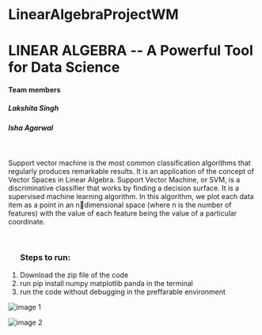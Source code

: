# LinearAlgebraProjectWM
<h1>LINEAR ALGEBRA -- A Powerful Tool for Data Science</h1>
<bt>
  <h4>Team members</h4>
<h5>Lakshita Singh</h5>
<h5>Isha Agarwal</h5>
<br>
<p>
Support vector machine is the most common classification algorithms that regularly produces remarkable results. It is an application of the concept of Vector Spaces in Linear Algebra. Support Vector Machine, or SVM, is a discriminative classifier that works by finding a decision surface. It is a supervised machine learning algorithm. In 
this algorithm, we plot each data item as a point in an ndimensional space (where n is the number of features) with the value of each feature being the value of a particular coordinate.
</p>
  <br>
  <ol><h3>Steps to run:</h3>
    <li>Download the zip file of the code</li>
    <li>run pip install numpy matplotlib panda in the terminal</li>
    <li>run the code without debugging in the preffarable environment</li>
    </ol>
  
![image 1](https://user-images.githubusercontent.com/74585503/115438534-22702380-a22b-11eb-9380-236455928b30.jpeg)
  
![image 2](https://user-images.githubusercontent.com/74585503/115438584-34ea5d00-a22b-11eb-8a6c-1ad900467f7f.jpeg)


